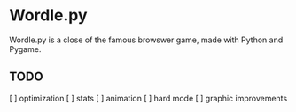 Wordle.py
==============================

Wordle.py is a close of the famous browswer game, made with Python and Pygame.

TODO
-------------

[ ] optimization
[ ] stats
[ ] animation
[ ] hard mode
[ ] graphic improvements 
